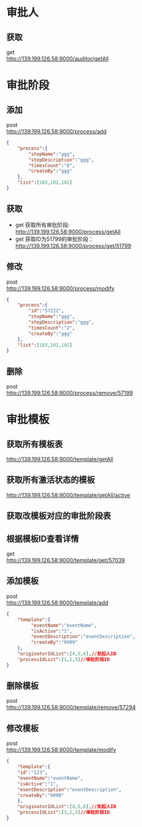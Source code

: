 # 审批人
## 获取
get  
<http://139.199.126.58:9000/auditor/getAll>
# 审批阶段
## 添加
post  
<http://139.199.126.58:9000/process/add>
```json
{
    "process":{
    	"stepName":"ggg",
    	"stepDescription":"ggg",
    	"timesCount":"8",
    	"createBy":"ggg"
    },
    "list":[103,102,101]
}
```

## 获取
- get 获取所有审批阶段:  
<http://139.199.126.58:9000/process/getAll>
- get 获取ID为51799的审批阶段：  
<http://139.199.126.58:9000/process/get/51799>

## 修改
post  
<http://139.199.126.58:9000/process/modify>  
```json
{
    "process":{
    	"id":"57222",
    	"stepName":"ggg",
    	"stepDescription":"ggg",
    	"timesCount":"2",
    	"createBy":"ggg"
    },
    "list":[103,102,101]
}
```

## 删除
post  
<http://139.199.126.58:9000/process/remove/57199>

# 审批模板

## 获取所有模板表
<http://139.199.126.58:9000/template/getAll> 

## 获取所有激活状态的模板
<http://139.199.126.58:9000/template/getAll/active>

## 获取改模板对应的审批阶段表

## 根据模板ID查看详情
get  
<http://139.199.126.58:9000/template/get/57039>

## 添加模板
post  
<http://139.199.126.58:9000/template/add>
```json
{
    "template":{
    	 "eventName":"eventName",
    	 "isActive":"1",
		 "eventDescription":"eventDescription",
		 "createBy":"9999"
    },
    "originatorIdList":[4,5,6],//发起人ID
    "processIdList":[1,2,3]//审批阶段ID
}
```

## 删除模板
post  
<http://139.199.126.58:9000/template/remove/57294>

## 修改模板
post  
<http://139.199.126.58:9000/template/modify>
```json
{
    "template":{
    "id":"123",
    "eventName":"eventName",
    "isActive":"1",
	"eventDescription":"eventDescription",
	"createBy":"9999"
    },
    "originatorIdList":[4,5,6],//发起人ID
    "processIdList":[1,2,3]//审批阶段ID
}
```

